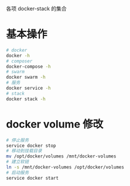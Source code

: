 各项 docker-stack 的集合

# 基本操作

```bash
# docker
docker -h
# composer
docker-compose -h
# swarm
docker swarm -h
# 服务
docker service -h
# stack
docker stack -h
```

# docker volume 修改

```bash
# 停止服务
service docker stop
# 移动到挂载目录
mv /opt/docker/volumes /mnt/docker-volumes
# 建立软链
ln -s /mnt/docker-volumes /opt/docker/volumes
# 启动服务
service docker start
```